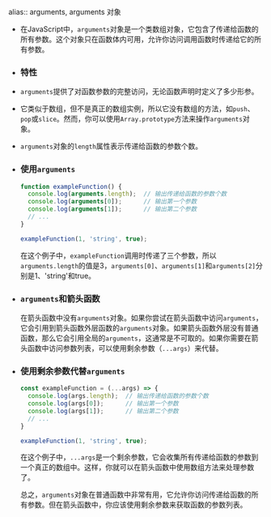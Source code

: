alias:: arguments, arguments 对象

- 在JavaScript中，`arguments`对象是一个类数组对象，它包含了传递给函数的所有参数。这个对象只在函数体内可用，允许你访问调用函数时传递给它的所有参数。
- ### 特性
- `arguments`提供了对函数参数的完整访问，无论函数声明时定义了多少形参。
- 它类似于数组，但不是真正的数组实例，所以它没有数组的方法，如`push`、`pop`或`slice`。然而，你可以使用`Array.prototype`方法来操作`arguments`对象。
- `arguments`对象的`length`属性表示传递给函数的参数个数。
- ### 使用`arguments`
  
  ```javascript
  function exampleFunction() {
    console.log(arguments.length);  // 输出传递给函数的参数个数
    console.log(arguments[0]);      // 输出第一个参数
    console.log(arguments[1]);      // 输出第二个参数
    // ...
  }
  
  exampleFunction(1, 'string', true);
  ```
  
  在这个例子中，`exampleFunction`调用时传递了三个参数，所以`arguments.length`的值是3，`arguments[0]`、`arguments[1]`和`arguments[2]`分别是1、'string'和true。
- ### `arguments`和箭头函数
  
  在箭头函数中没有`arguments`对象。如果你尝试在箭头函数中访问`arguments`，它会引用到箭头函数外层函数的`arguments`对象。如果箭头函数外层没有普通函数，那么它会引用全局的`arguments`，这通常是不可取的。如果你需要在箭头函数中访问参数列表，可以使用剩余参数（`...args`）来代替。
- ### 使用剩余参数代替`arguments`
  
  ```javascript
  const exampleFunction = (...args) => {
    console.log(args.length);  // 输出传递给函数的参数个数
    console.log(args[0]);      // 输出第一个参数
    console.log(args[1]);      // 输出第二个参数
    // ...
  }
  
  exampleFunction(1, 'string', true);
  ```
  
  在这个例子中，`...args`是一个剩余参数，它会收集所有传递给函数的参数到一个真正的数组中。这样，你就可以在箭头函数中使用数组方法来处理参数了。
  
  总之，`arguments`对象在普通函数中非常有用，它允许你访问传递给函数的所有参数。但在箭头函数中，你应该使用剩余参数来获取函数的参数列表。